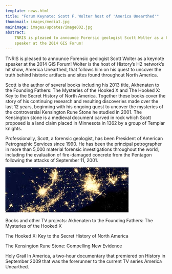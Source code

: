 ```yaml
---
template: news.html
title: "Forum Keynote: Scott F. Wolter host of 'America Unearthed'"
thumbnail: images/media1.jpg
mainimage: images/updates/image002.jpg
abstract: 
    TNRIS is pleased to announce Forensic geologist Scott Wolter as a keynote
    speaker at the 2014 GIS Forum! 
---
```


TNRIS is pleased to announce Forensic geologist Scott Wolter as a keynote
speaker at the 2014 GIS Forum! Wolter is the host of History’s H2 network’s hit
show, America Unearthed, that follows him on his quest to uncover the truth
behind historic artifacts and sites found throughout North America.

Scott is the author of several books including his 2013 title, Akhenaten to the
Founding Fathers: The Mysteries of the Hooked X and The Hooked X: Key to the
Secret History of North America. Together these books cover the story of his
continuing research and resulting discoveries made over the last 12 years,
beginning with his ongoing quest to uncover the mysteries of the controversial
Kensington Rune Stone he studied in 2001. The Kensington stone is a medieval
document carved in rock which Scott proposed is a land claim placed in Minnesota
in 1362 by a group of Templar knights.

Professionally, Scott, a forensic geologist, has been President of American
Petrographic Services since 1990. He has been the principal petrographer in more
than 5,000 material forensic investigations throughout the world, including the
evaluation of fire-damaged concrete from the Pentagon following the attacks of
September 11, 2001.

![El Paso at Night](images/data_spot_3.jpg)

Books and other TV projects: Akhenaten to the Founding Fathers: The Mysteries of
the Hooked X

The Hooked X: Key to the Secret History of North America

The Kensington Rune Stone: Compelling New Evidence

Holy Grail In America, a two-hour documentary that premiered on History in
September 2009 that was the forerunner to the current TV series America
Unearthed.

